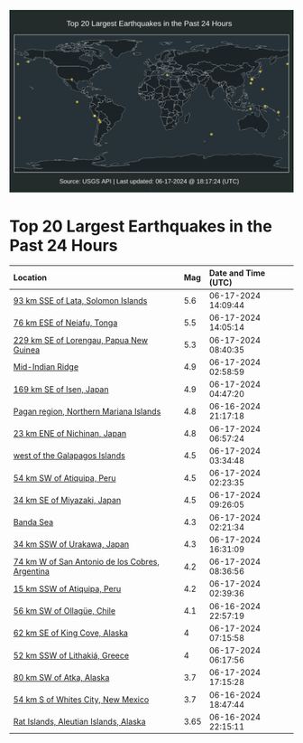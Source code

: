 ![Map](./map.png)

# Top 20 Largest Earthquakes in the Past 24 Hours

| Location | Mag | Date and Time (UTC) |
|:---|:---|:---|
| [93 km SSE of Lata, Solomon Islands](https://earthquake.usgs.gov/earthquakes/eventpage/us7000mt0h) | 5.6 | 06-17-2024 14:09:44 |
| [76 km ESE of Neiafu, Tonga](https://earthquake.usgs.gov/earthquakes/eventpage/us7000mt0e) | 5.5 | 06-17-2024 14:05:14 |
| [229 km SE of Lorengau, Papua New Guinea](https://earthquake.usgs.gov/earthquakes/eventpage/us7000msyi) | 5.3 | 06-17-2024 08:40:35 |
| [Mid-Indian Ridge](https://earthquake.usgs.gov/earthquakes/eventpage/us7000msx3) | 4.9 | 06-17-2024 02:58:59 |
| [169 km SE of Isen, Japan](https://earthquake.usgs.gov/earthquakes/eventpage/us7000msxm) | 4.9 | 06-17-2024 04:47:20 |
| [Pagan region, Northern Mariana Islands](https://earthquake.usgs.gov/earthquakes/eventpage/us7000msvf) | 4.8 | 06-16-2024 21:17:18 |
| [23 km ENE of Nichinan, Japan](https://earthquake.usgs.gov/earthquakes/eventpage/us7000msy5) | 4.8 | 06-17-2024 06:57:24 |
| [west of the Galapagos Islands](https://earthquake.usgs.gov/earthquakes/eventpage/us7000msxg) | 4.5 | 06-17-2024 03:34:48 |
| [54 km SW of Atiquipa, Peru](https://earthquake.usgs.gov/earthquakes/eventpage/us7000mswm) | 4.5 | 06-17-2024 02:23:35 |
| [34 km SE of Miyazaki, Japan](https://earthquake.usgs.gov/earthquakes/eventpage/us7000msyr) | 4.5 | 06-17-2024 09:26:05 |
| [Banda Sea](https://earthquake.usgs.gov/earthquakes/eventpage/us7000mswn) | 4.3 | 06-17-2024 02:21:34 |
| [34 km SSW of Urakawa, Japan](https://earthquake.usgs.gov/earthquakes/eventpage/us7000mt1f) | 4.3 | 06-17-2024 16:31:09 |
| [74 km W of San Antonio de los Cobres, Argentina](https://earthquake.usgs.gov/earthquakes/eventpage/us7000msyg) | 4.2 | 06-17-2024 08:36:56 |
| [15 km SSW of Atiquipa, Peru](https://earthquake.usgs.gov/earthquakes/eventpage/us7000mswt) | 4.2 | 06-17-2024 02:39:36 |
| [56 km SW of Ollagüe, Chile](https://earthquake.usgs.gov/earthquakes/eventpage/us7000msvv) | 4.1 | 06-16-2024 22:57:19 |
| [62 km SE of King Cove, Alaska](https://earthquake.usgs.gov/earthquakes/eventpage/us7000msy7) | 4 | 06-17-2024 07:15:58 |
| [52 km SSW of Lithakiá, Greece](https://earthquake.usgs.gov/earthquakes/eventpage/us7000msy0) | 4 | 06-17-2024 06:17:56 |
| [80 km SW of Atka, Alaska](https://earthquake.usgs.gov/earthquakes/eventpage/us7000mt1l) | 3.7 | 06-17-2024 17:15:28 |
| [54 km S of Whites City, New Mexico](https://earthquake.usgs.gov/earthquakes/eventpage/tx2024luod) | 3.7 | 06-16-2024 18:47:44 |
| [Rat Islands, Aleutian Islands, Alaska](https://earthquake.usgs.gov/earthquakes/eventpage/av93167111) | 3.65 | 06-16-2024 22:15:11 |

